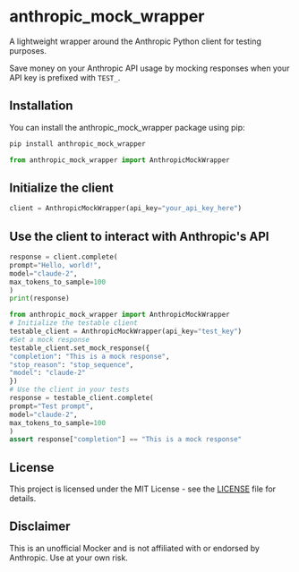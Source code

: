 # anthropic_mock_wrapper

A lightweight wrapper around the Anthropic Python client for testing purposes.

Save money on your Anthropic API usage by mocking responses when your API key is prefixed with `TEST_`.

## Installation

You can install the anthropic_mock_wrapper package using pip:

```bash
pip install anthropic_mock_wrapper
```

```python
from anthropic_mock_wrapper import AnthropicMockWrapper
```

## Initialize the client

```python
client = AnthropicMockWrapper(api_key="your_api_key_here")
```

## Use the client to interact with Anthropic's API

```python
response = client.complete(
prompt="Hello, world!",
model="claude-2",
max_tokens_to_sample=100
)
print(response)
```

```python
from anthropic_mock_wrapper import AnthropicMockWrapper
# Initialize the testable client
testable_client = AnthropicMockWrapper(api_key="test_key")
#Set a mock response
testable_client.set_mock_response({
"completion": "This is a mock response",
"stop_reason": "stop_sequence",
"model": "claude-2"
})
# Use the client in your tests
response = testable_client.complete(
prompt="Test prompt",
model="claude-2",
max_tokens_to_sample=100
)
assert response["completion"] == "This is a mock response"
```

## License

This project is licensed under the MIT License - see the [LICENSE](LICENSE) file for details.

## Disclaimer

This is an unofficial Mocker and is not affiliated with or endorsed by Anthropic. Use at your own risk.
